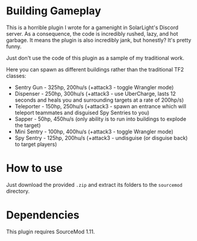 # Building Gameplay
This is a horrible plugin I wrote for a gamenight in SolarLight's Discord server. As a consequence, the code is incredibly rushed, lazy, and hot garbage. It means the plugin is also incredibly jank, but honestly? It's pretty funny.

Just don't use the code of this plugin as a sample of my traditional work.

Here you can spawn as different buildings rather than the traditional TF2 classes:
- Sentry Gun - 325hp, 200hu/s (+attack3 - toggle Wrangler mode)
- Dispenser - 250hp, 300hu/s (+attack3 - use UberCharge, lasts 12 seconds and heals you and surrounding targets at a rate of 200hp/s)
- Teleporter - 150hp, 250hu/s (+attack3 - spawn an entrance which will teleport teammates and disguised Spy Sentries to you)
- Sapper - 50hp, 450hu/s (only ability is to run into buildings to explode the target)
- Mini Sentry - 100hp, 400hu/s (+attack3 - toggle Wrangler mode)
- Spy Sentry - 125hp, 200hu/s (+attack3 - undisguise (or disguise back) to target players)

# How to use
Just download the provided `.zip` and extract its folders to the `sourcemod` directory.

# Dependencies
This plugin requires SourceMod 1.11.